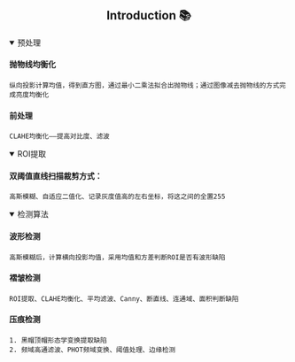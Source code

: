 ## <div align="center">Introduction 📚</div>

<details open>
<summary>预处理</summary>

#### 抛物线均衡化
```
纵向投影计算均值，得到直方图，通过最小二乘法拟合出抛物线；通过图像减去抛物线的方式完成亮度均衡化
```

#### 前处理
```
CLAHE均衡化——提高对比度、滤波
```
</details>

<details open>
<summary>ROI提取</summary>
  
#### 双阈值直线扫描裁剪方式：
```
高斯模糊、自适应二值化、记录灰度值高的左右坐标，将这之间的全置255
```
</details>

<details open>
<summary>检测算法</summary>

#### 波形检测
```
高斯模糊后，计算横向投影均值，采用均值和方差判断ROI是否有波形缺陷
```
#### 褶皱检测
```
ROI提取、CLAHE均衡化、平均滤波、Canny、断直线、连通域、面积判断缺陷
```
#### 压痕检测
```
1. 黑帽顶帽形态学变换提取缺陷
2. 频域高通滤波、PHOT频域变换、阈值处理、边缘检测
```
</details>
